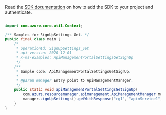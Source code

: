 Read the [SDK documentation](https://github.com/Azure/azure-sdk-for-java/blob/azure-resourcemanager-apimanagement_1.0.0-beta.2/sdk/apimanagement/azure-resourcemanager-apimanagement/README.md) on how to add the SDK to your project and authenticate.

```java

import com.azure.core.util.Context;

/** Samples for SignUpSettings Get. */
public final class Main {
    /*
     * operationId: SignUpSettings_Get
     * api-version: 2020-12-01
     * x-ms-examples: ApiManagementPortalSettingsGetSignUp
     */
    /**
     * Sample code: ApiManagementPortalSettingsGetSignUp.
     *
     * @param manager Entry point to ApiManagementManager.
     */
    public static void apiManagementPortalSettingsGetSignUp(
        com.azure.resourcemanager.apimanagement.ApiManagementManager manager) {
        manager.signUpSettings().getWithResponse("rg1", "apimService1", Context.NONE);
    }
}
```
